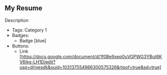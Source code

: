 ## My Resume
Description
- Tags: Category 1
- Badges:
  - Badge [blue]
- Buttons:
  - Link [https://docs.google.com/document/d/1f0Be9xep0uVGPWG3YBut6KV6ikg-LH1D/edit?usp=drivesdk&ouid=103137554966300575326&rtpof=true&sd=true]

<!-- ## Project 2
Description
- Tags: Category 2
- Badges:
  - Badge [blue]
- Buttons:
  - Link [https://example.com]